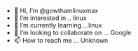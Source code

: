 - 👋 Hi, I’m @gowthamlinuxmax
- 👀 I’m interested in .. linux
- 🌱 I’m currently learning ...linux
- 💞️ I’m looking to collaborate on ... Google
- 📫 How to reach me ... Unknown

<!---
gowthamlinuxmax/gowthamlinuxmax is a ✨ special ✨ repository because its `README.md` (this file) appears on your GitHub profile.
You can click the Preview link to take a look at your changes.
--->
